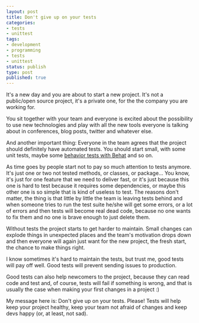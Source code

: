 ```yaml
---
layout: post
title: Don't give up on your tests
categories:
- tests
- unittest
tags:
- development
- programming
- tests
- unittest
status: publish
type: post
published: true
---
```


It's a new day and you are about to start a new project. It's not a public/open
source project, it's a private one, for the the company you are working for.

You sit together with your team and everyone is excited about the possibility to
use new technologies and play with all the new tools everyone is talking about
in conferences, blog posts, twitter and whatever else.

And another important thing: Everyone in the team agrees that the project should
definitely have automated tests. You should start small, with some unit tests,
maybe some [behavior tests with Behat](http://behat.org) and so on.

As time goes by people start not to pay so much attention to tests anymore. It's
just one or two not tested methods, or classes, or package... You know, it's just
for one feature that we need to deliver fast, or it's just because this one is
hard to test because it requires some dependencies, or maybe this other one is
so simple that is kind of useless to test. The reasons don't matter, the thing
is that little by little the team is leaving tests behind and when someone tries
to run the test suite he/she will get some errors, or a lot of errors and then
tests will become real dead code, because no one wants to fix them and no one
is brave enough to just delete them.

Without tests the project starts to get harder to maintain. Small changes can
explode things in unexpected places and the team's motivation drops down and
then everyone will again just want for the new project, the fresh start, the
chance to make things right.

I know sometimes it's hard to maintain the tests, but trust me, good tests will
pay off well. Good tests will prevent sending issues to production.

Good tests can also help newcomers to the project, because they can read code
and test and, of course, tests will fail if something is wrong, and that is
usually the case when making your first changes in a project :)

My message here is: Don't give up on your tests. Please! Tests will help keep
your project healthy, keep your team not afraid of changes and keep devs happy
(or, at least, not sad).
